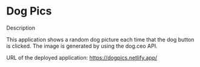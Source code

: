 # Dog Pics

Description

This application shows a random dog picture each time that the dog button is clicked. The image is generated by using the dog.ceo API.

URL of the deployed application: https://dogpics.netlify.app/


